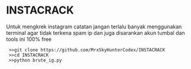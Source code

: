 # INSTACRACK
Untuk mengkrek instagram
catatan jangan terlalu banyak menggunakan terminal agar tidak terkena spam ip dan juga
disarankan akun tumbal dan tools ini 100% free





     >>git clone https://github.com/MrxSkyHunterCodex/INSTACRACK
     >>cd INSTACRACK
     >>python brute_ig.py
